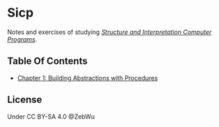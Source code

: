 # Sicp

Notes and exercises of studying [*Structure and Interpretation Computer Programs*](https://mitpress.mit.edu/sites/default/files/sicp/index.html).

## Table Of Contents

- [Chapter 1: Building Abstractions with Procedures](./Chapter1.md)

## License

Under CC BY-SA 4.0 @ZebWu
